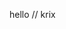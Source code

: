 hello // krix

<!---
krixdev/krixdev is a ✨ special ✨ repository because its `README.md` (this file) appears on your GitHub profile.
You can click the Preview link to take a look at your changes.
--->
